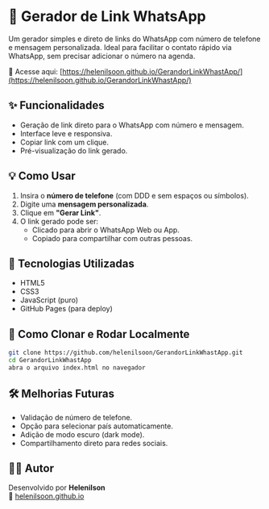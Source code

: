 # 📱 Gerador de Link WhatsApp

Um gerador simples e direto de links do WhatsApp com número de telefone e mensagem personalizada. Ideal para facilitar o contato rápido via WhatsApp, sem precisar adicionar o número na agenda.

🔗 Acesse aqui: [https://helenilsoon.github.io/GerandorLinkWhastApp/](https://helenilsoon.github.io/GerandorLinkWhastApp/)

## ✨ Funcionalidades

- Geração de link direto para o WhatsApp com número e mensagem.
- Interface leve e responsiva.
- Copiar link com um clique.
- Pré-visualização do link gerado.

## 💡 Como Usar

1. Insira o **número de telefone** (com DDD e sem espaços ou símbolos).
2. Digite uma **mensagem personalizada**.
3. Clique em **"Gerar Link"**.
4. O link gerado pode ser:
   - Clicado para abrir o WhatsApp Web ou App.
   - Copiado para compartilhar com outras pessoas.

## 🚀 Tecnologias Utilizadas

- HTML5
- CSS3
- JavaScript (puro)
- GitHub Pages (para deploy)

## 📁 Como Clonar e Rodar Localmente

```bash
git clone https://github.com/helenilsoon/GerandorLinkWhastApp.git
cd GerandorLinkWhastApp
abra o arquivo index.html no navegador
```

## 🛠 Melhorias Futuras

- Validação de número de telefone.
- Opção para selecionar país automaticamente.
- Adição de modo escuro (dark mode).
- Compartilhamento direto para redes sociais.

## 🧑‍💻 Autor

Desenvolvido por **Helenilson**  
🔗 [helenilsoon.github.io](https://helenilsoon.github.io)
